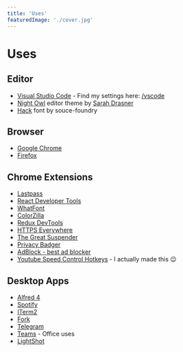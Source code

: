 ```yaml
---
title: 'Uses'
featuredImage: './cover.jpg'
---
```


# Uses

## Editor

- [Visual Studio Code](https://code.visualstudio.com/) - Find my settings here: [/vscode](/vscode)
- [Night Owl](https://marketplace.visualstudio.com/items?itemName=sdras.night-owl&WT.mc_id=twitter-social-sdras) editor theme by [Sarah Drasner](https://twitter.com/sarah_edo)
- [Hack](https://sourcefoundry.org/hack/) font by souce-foundry

## Browser

- [Google Chrome](https://www.google.com/chrome/)
- [Firefox](https://www.mozilla.org/en-US/firefox/new/)

## Chrome Extensions

- [Lastpass](https://chrome.google.com/webstore/detail/lastpass-free-password-ma/hdokiejnpimakedhajhdlcegeplioahd)
- [React Developer Tools](https://chrome.google.com/webstore/detail/react-developer-tools/fmkadmapgofadopljbjfkapdkoienihi)
- [WhatFont](https://chrome.google.com/webstore/detail/whatfont/jabopobgcpjmedljpbcaablpmlmfcogm)
- [ColorZilla](https://chrome.google.com/webstore/detail/colorzilla/bhlhnicpbhignbdhedgjhgdocnmhomnp)
- [Redux DevTools](https://chrome.google.com/webstore/detail/redux-devtools/lmhkpmbekcpmknklioeibfkpmmfibljd)
- [HTTPS Everywhere](https://chrome.google.com/webstore/detail/https-everywhere/gcbommkclmclpchllfjekcdonpmejbdp)
- [The Great Suspender](https://chrome.google.com/webstore/detail/the-great-suspender/klbibkeccnjlkjkiokjodocebajanakg)
- [Privacy Badger](https://chrome.google.com/webstore/detail/privacy-badger/pkehgijcmpdhfbdbbnkijodmdjhbjlgp)
- [AdBlock - best ad blocker](https://chrome.google.com/webstore/detail/adblock-%E2%80%94-best-ad-blocker/gighmmpiobklfepjocnamgkkbiglidom)
- [Youtube Speed Control Hotkeys](https://chrome.google.com/webstore/detail/youtube-speed-control-hot/opcjoeippmphadnkmkjocmingcbpmepn) - I actually made this 😉

## Desktop Apps

- [Alfred 4](https://www.alfredapp.com/)
- [Spotify](https://www.spotify.com/my-en/)
- [ITerm2](https://iterm2.com/)
- [Fork](https://git-fork.com/)
- [Telegram](https://telegram.org/)
- [Teams](https://www.microsoft.com/en-gb/microsoft-365/microsoft-teams/group-chat-software) - Office uses
- [LightShot](https://app.prntscr.com/en/index.html)
